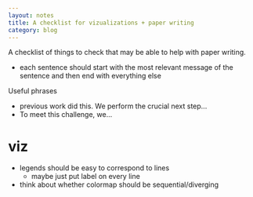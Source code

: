 ```yaml
---
layout: notes
title: A checklist for vizualizations + paper writing
category: blog
---
```


A checklist of things to check that may be able to help with paper writing.

- each sentence should start with the most relevant message of the sentence and then end with everything else



Useful phrases

- previous work did this. We perform the crucial next step...
- To meet this challenge, we...



# viz

- legends should be easy to correspond to lines
  - maybe just put label on every line
- think about whether colormap should be sequential/diverging